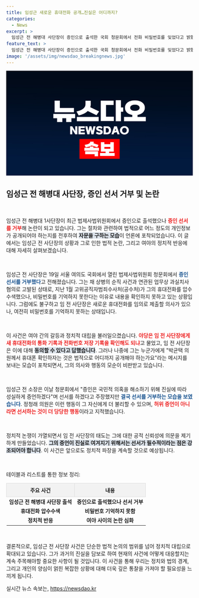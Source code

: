 ```yaml
---
title: 임성근 새로운 휴대전화 공개…진실은 어디까지?
categories:
  - News
excerpt: >
  임성근 전 해병대 사단장이 증인으로 출석한 국회 청문회에서 전화 비밀번호를 잊었다고 밝혔고, 법적 공개 범위에 대한 자문을 구하는 메시지가 포착됐다. 그의 선서 거부와 뒤늦은 선서가 논란을 일으키며 긴장감을 더하고 있다.
feature_text: >
  임성근 전 해병대 사단장이 증인으로 출석한 국회 청문회에서 전화 비밀번호를 잊었다고 밝혔고, 법적 공개 범위에 대한 자문을 구하는 메시지가 포착됐다. 그의 선서 거부와 뒤늦은 선서가 논란을 일으키며 긴장감을 더하고 있다.
image: '/assets/img/newsdao_breakingnews.jpg'
---
```


<p><img src="/assets/img/newsdao_breakingnews.jpg" alt="flaretime 속보" /></p>

<h2 data-ke-size="size26">임성근 전 해병대 사단장, 증인 선서 거부 및 논란</h2>

<p data-ke-size="size16">&nbsp;</p>

<p>임성근 전 해병대 1사단장이 최근 법제사법위원회에서 증인으로 출석했으나 <b><span style="color: #ee2323;">증인 선서를 거부</span></b>해 논란이 되고 있습니다. 그는 절차와 관련하여 법적으로 어느 정도의 개인정보가 공개되어야 하는지를 전후하여 <b><span style="background-color: #21538527;">자문을 구하는 모습</span></b>이 언론에 포착되었습니다. 이 글에서는 임성근 전 사단장의 상황과 그로 인한 법적 논란, 그리고 여야의 정치적 반응에 대해 자세히 살펴보겠습니다.</p>

<p data-ke-size="size16">&nbsp;</p>

<p>임성근 전 사단장은 19일 서울 여의도 국회에서 열린 법제사법위원회 청문회에서 <b><span style="color: #1a5490;">증인 선서를 거부했다</span></b>고 전해졌습니다. 그는 채 상병의 순직 사건과 연관된 업무상 과실치사 혐의로 고발된 상태로, 지난 1월 고위공직자범죄수사처(공수처)가 그의 휴대전화를 압수수색했으나, 비밀번호를 기억하지 못한다는 이유로 내용을 확인하지 못하고 있는 상황입니다. 그럼에도 불구하고 임 전 사단장은 새로운 휴대전화를 임의로 제출할 의사가 있으나, 여전히 비밀번호를 기억하지 못하는 상태입니다.</p>

<p data-ke-size="size16">&nbsp;</p>

<p>이 사건은 여야 간의 갈등과 정치적 대립을 불러일으켰습니다. <b><span style="color: #ee2323;">야당은 임 전 사단장에게 새 휴대전화의 통화 기록과 전화번호 저장 기록을 확인해도 되냐</span></b>고 물었고, 임 전 사단장은 이에 대해 <b><span style="background-color: #21538527;">동의할 수 있다고 답했습니다</span></b>. 그러나 나중에 그는 누군가에게 "박균택 의원께서 휴대폰 확인하자는 것은 법적으로 어디까지 공개해야 하는가요"라는 메시지를 보내는 모습이 포착되면서, 그의 의사와 행동의 모순이 비판받고 있습니다.</p>

<p data-ke-size="size16">&nbsp;</p>

<p>임성근 전 소장은 이날 청문회에서 "증인은 국민적 의혹을 해소하기 위해 진실에 따라 성실하게 증언하겠다"며 선서를 하겠다고 주장했지만 <b><span style="color: #1a5490;">결국 선서를 거부하는 모습을 보였습니다</span></b>. 정청래 의원은 이런 행동이 그 자신에게 더 불리할 수 있으며, <b><span style="color: #ee2323;">허위 증언이 아니라면 선서하는 것이 더 당당한 행동</span></b>이라고 지적했습니다.</p>

<p data-ke-size="size16">&nbsp;</p>

<p>정치적 논쟁이 가열되면서 임 전 사단장의 태도는 그에 대한 공적 신뢰성에 의문을 제기하게 만들었습니다. <b><span style="background-color: #21538527;">그의 증언이 진실로 여겨지기 위해서는 선서가 필수적이라는 점은 강조되어야 합니다</span></b>. 이 사건은 앞으로도 정치적 파장을 계속할 것으로 예상됩니다. </p>

<p data-ke-size="size16">&nbsp;</p>

<p>테이블과 리스트를 통한 정보 정리:</p>

<table style="width: 100%; border-collapse: collapse;">
    <tr style="background-color: #f2f2f2;">
        <th style="border: 1px solid #ddd; padding: 8px;">주요 사건</th>
        <th style="border: 1px solid #ddd; padding: 8px;">내용</th>
    </tr>
    <tr>
        <td style="text-align: center; height: 17px;"><b>임성근 전 해병대 사단장 출석</b></td>
        <td style="text-align: center; height: 17px;"><b>증인으로 출석했으나 선서 거부</b></td>
    </tr>
    <tr>
        <td style="text-align: center; height: 17px;"><b>휴대전화 압수수색</b></td>
        <td style="text-align: center; height: 17px;"><b>비밀번호 기억하지 못함</b></td>
    </tr>
    <tr>
        <td style="text-align: center; height: 17px;"><b>정치적 반응</b></td>
        <td style="text-align: center; height: 17px;"><b>여야 사이의 논란 심화</b></td>
    </tr>
</table>

<p data-ke-size="size16">&nbsp;</p>

<p>결론적으로, 임성근 전 사단장 사건은 단순한 법적 논의의 범위를 넘어 정치적 대립으로 확대되고 있습니다. 그가 과거의 진실을 담보로 하여 현재의 사건에 어떻게 대응할지는 계속 주목해야할 중요한 사항이 될 것입니다. 이 사건을 통해 우리는 정치와 법의 경계, 그리고 개인의 양심이 얽힌 복잡한 상황에 대해 더욱 깊은 통찰을 가져야 할 필요성을 느끼게 됩니다.</p>
실시간 뉴스 속보는, <a href="https://newsdao.kr" rel="dofollow">https://newsdao.kr</a>


